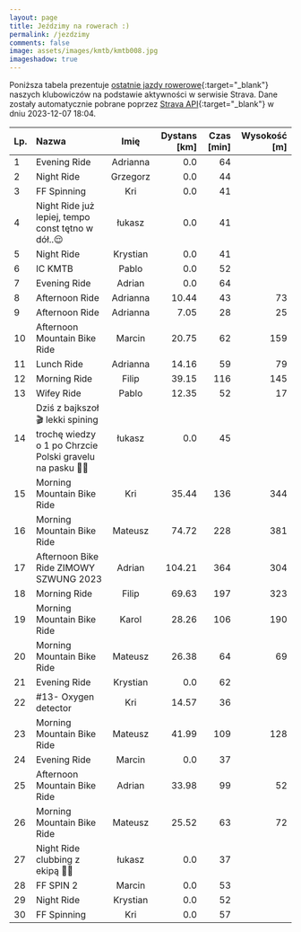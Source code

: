 ```yaml
---
layout: page
title: Jeździmy na rowerach :)
permalink: /jezdzimy
comments: false
image: assets/images/kmtb/kmtb008.jpg
imageshadow: true
---
```


Poniższa tabela prezentuje [ostatnie jazdy rowerowe](https://www.strava.com/clubs/336381){:target="_blank"} naszych klubowiczów na podstawie aktywności w serwisie Strava. Dane zostały automatycznie pobrane poprzez [Strava API](https://developers.strava.com/docs/reference/#api-Clubs-getClubActivitiesById){:target="_blank"} w dniu 2023-12-07 18:04.

Lp. | Nazwa | Imię | Dystans [km] | Czas [min] | Wysokość [m]
:--- | :--- | :---: | ---: | ---: | ---:
1|Evening Ride|Adrianna|0.0|64|
2|Night Ride|Grzegorz|0.0|44|
3|FF Spinning|Kri|0.0|41|
4|Night Ride już lepiej, tempo const tętno w dół..😌|łukasz|0.0|41|
5|Night Ride|Krystian|0.0|41|
6|IC KMTB|Pablo|0.0|52|
7|Evening Ride|Adrian|0.0|64|
8|Afternoon Ride|Adrianna|10.44|43|73
9|Afternoon Ride|Adrianna|7.05|28|25
10|Afternoon Mountain Bike Ride|Marcin|20.75|62|159
11|Lunch Ride|Adrianna|14.16|59|79
12|Morning Ride|Filip|39.15|116|145
13|Wifey Ride|Pablo|12.35|52|17
14|Dziś z bajkszoł🎬 lekki spining trochę wiedzy o 1 po Chrzcie Polski gravelu na  pasku 🙆🤠|łukasz|0.0|45|
15|Morning Mountain Bike Ride|Kri|35.44|136|344
16|Morning Mountain Bike Ride|Mateusz|74.72|228|381
17|Afternoon Bike Ride ZIMOWY SZWUNG 2023|Adrian|104.21|364|304
18|Morning Ride|Filip|69.63|197|323
19|Morning Mountain Bike Ride|Karol|28.26|106|190
20|Morning Mountain Bike Ride|Mateusz|26.38|64|69
21|Evening Ride|Krystian|0.0|62|
22|#13- Oxygen detector|Kri|14.57|36|
23|Morning Mountain Bike Ride|Mateusz|41.99|109|128
24|Evening Ride|Marcin|0.0|37|
25|Afternoon Mountain Bike Ride|Adrian|33.98|99|52
26|Morning Mountain Bike Ride|Mateusz|25.52|63|72
27|Night Ride clubbing z ekipą 🚴🪩|łukasz|0.0|37|
28|FF SPIN 2|Marcin|0.0|53|
29|Night Ride|Krystian|0.0|52|
30|FF Spinning|Kri|0.0|57|
